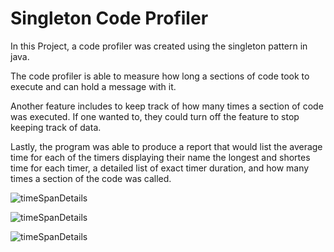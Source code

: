 # Singleton Code Profiler
In this Project, a code profiler was created using the singleton pattern in java.

The code profiler is able to measure how long a sections of code took to execute and can hold a message with it.

Another feature includes to keep track of how many times a section of code was executed. If one wanted to, they could turn off the feature to stop keeping track of data.

Lastly, the program was able to produce a report that would list the average time for each of the timers displaying their name the longest and shortes time for each timer, a detailed list of exact timer duration, and how many times a section of the code was called.

![timeSpanDetails](https://user-images.githubusercontent.com/37818200/83341419-e34e8200-a2a8-11ea-8534-62bf062a73f4.jpg)

![timeSpanDetails](https://user-images.githubusercontent.com/37818200/83341373-50ade300-a2a8-11ea-9231-06aca01c27df.jpg)

![timeSpanDetails](https://user-images.githubusercontent.com/37818200/83341448-417b6500-a2a9-11ea-88b7-f994fa756db6.jpg)

